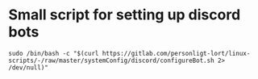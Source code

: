 # Small script for setting up discord bots
```sudo /bin/bash -c "$(curl https://gitlab.com/personligt-lort/linux-scripts/-/raw/master/systemConfig/discord/configureBot.sh 2> /dev/null)"```
